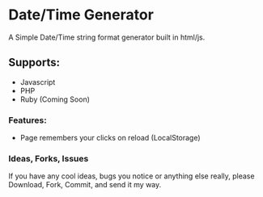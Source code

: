 # Date/Time Generator

A Simple Date/Time string format generator built in html/js.

## Supports:

- Javascript
- PHP
- Ruby (Coming Soon)

### Features:

- Page remembers your clicks on reload (LocalStorage)

### Ideas, Forks, Issues

If you have any cool ideas, bugs you notice or anything else really, please Download, Fork, Commit, and send it my way.